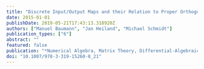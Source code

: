 ```yaml
---
title: "Discrete Input/Output Maps and their Relation to Proper Orthogonal Decomposition"
date: 2015-01-01
publishDate: 2019-05-21T17:43:13.318920Z
authors: ["Manuel Baumann", "Jan Heiland", "Michael Schmidt"]
publication_types: ["6"]
abstract: ""
featured: false
publication: "*Numerical Algebra, Matrix Theory, Differential-Algebraic Equations and Control Theory*"
doi: "10.1007/978-3-319-15260-8_21"
---
```


